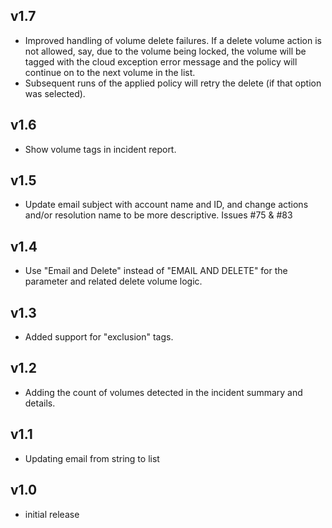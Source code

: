 v1.7
----
- Improved handling of volume delete failures. If a delete volume action is not allowed, say, due to the volume being locked, the volume will be tagged with the cloud exception error message and the policy will continue on to the next volume in the list.
- Subsequent runs of the applied policy will retry the delete (if that option was selected).

v1.6
----
- Show volume tags in incident report.

v1.5
----
- Update email subject with account name and ID, and change actions and/or resolution name to be more descriptive. Issues #75 & #83

v1.4
----
- Use "Email and Delete" instead of "EMAIL AND DELETE" for the parameter and related delete volume logic.

v1.3
----
- Added support for "exclusion" tags.

v1.2
----
- Adding the count of volumes detected in the incident summary and details.

v1.1
----
- Updating email from string to list

v1.0
-----
- initial release